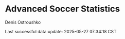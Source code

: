 # Advanced Soccer Statistics
Denis Ostroushko

<!-- gfm -->

Last successful data update: 2025-05-27 07:34:18 CST
